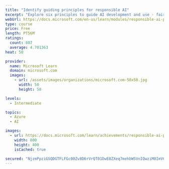 ```yaml
---
title: "Identify guiding principles for responsible AI"
excerpt: "Explore six principles to guide AI development and use - fairness, reliability and safety, privacy and security, inclusiveness, transparency, and accountability"
webUrl: https://docs.microsoft.com/en-us/learn/modules/responsible-ai-principles/
type: course
price: Free
length: PT56M
ratings:
  count: 807
  average: 4.701363
heat: 50

provider:
  name: Microsoft Learn
  domain: microsoft.com
  images:
    - url: /assets/images/organizations/microsoft.com-50x50.jpg
      width: 50
      height: 50

levels:
  - Intermediate

topics:
  - Azure
  - AI

images:
  - url: https://docs.microsoft.com/learn/achievements/responsible-ai-principles-social.png
    width: 800
    height: 400
    isCached: true

secured: "NjzmPpziGSQDGTFLFGc00Zv8D6rVrQT01DwE8ZXeq7mehbW5VnIQwziM0ImV6hfrLY4bHObUXwh3mfpXyx9onY55sdL55SKN3RVxPuPV+GRdyfu8Y+B+psAaFSamfF2gPCYtkDLYb4tme+g0UYKaxmpUs/jofkTlbSyZ4SXgaqjbVxbZUjPvtxIpP7/gk9rTlqmOsa0ndhEVYmIEhef5OwXncTXwhyFtQY+N+aBOYefXuMNrn5ocI8XXUE1JJVt/jsDGgBpKCJv4lPDo+EeRUoovIt+mk8Av/0Zh12I5BLIh1p457/gvDkk7OOrNKVz7Dno9t+Jsc1iAFBg/lqwpFv6sP8hr6FWrIklFPkCWygwa39aS9qqBocp8M7vEmRRtfw9GaDbs7Ccakg0g3rWQOwV1itjwaEx90cVEFcTRTcU=;xN3PDL33gY9baq8eg/jvBA=="
---
```


